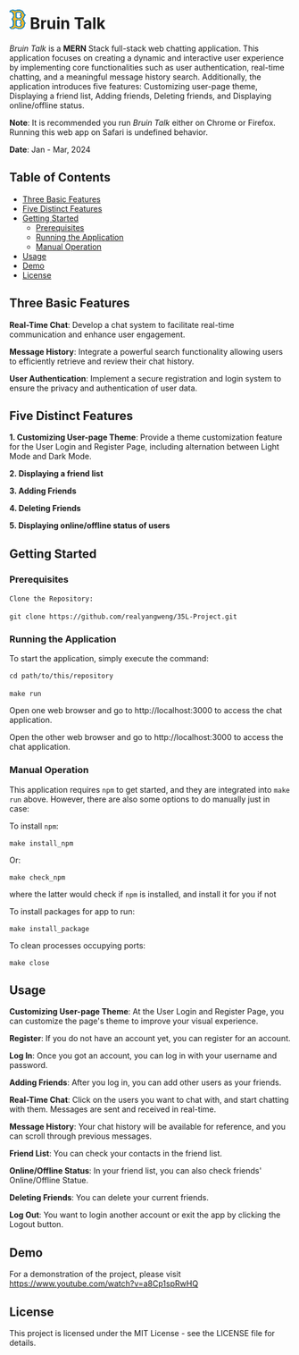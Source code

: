 # <img src="./bruin-image.png" width=30px height=35px>  Bruin Talk
*Bruin Talk* is a **MERN** Stack full-stack web chatting application. This application focuses on creating a dynamic and interactive user experience by implementing core functionalities such as user authentication, real-time chatting, and a meaningful message history search. Additionally, the application introduces five features: Customizing user-page theme, Displaying a friend list, Adding friends, Deleting friends, and Displaying online/offline status.

**Note**: It is recommended you run *Bruin Talk* either on Chrome or Firefox. Running this web app on Safari is undefined behavior.

**Date**: Jan - Mar, 2024

## Table of Contents

- [Three Basic Features](#three-basic-features)
- [Five Distinct Features](#five-distinct-features)
- [Getting Started](#getting-started)
  - [Prerequisites](#prerequisites)
  - [Running the Application](#running-the-application)
  - [Manual Operation](#manual-operation)
- [Usage](#usage)
- [Demo](#demo)
- [License](#license)

## Three Basic Features

**Real-Time Chat**: Develop a chat system to facilitate real-time communication and enhance user engagement.

**Message History**: Integrate a powerful search functionality allowing users to efficiently retrieve and review their chat history. 

**User Authentication**: Implement a secure registration and login system to ensure the privacy and authentication of user data.

## Five Distinct Features

**1. Customizing User-page Theme**: Provide a theme customization feature for the User Login and Register Page, including alternation between Light Mode and Dark Mode.

**2. Displaying a friend list**

**3. Adding Friends**

**4. Deleting Friends**

**5. Displaying online/offline status of users**

## Getting Started

### Prerequisites

	Clone the Repository:

	git clone https://github.com/realyangweng/35L-Project.git

### Running the Application

To start the application, simply execute the command:

 	cd path/to/this/repository

	make run

Open one web browser and go to http://localhost:3000 to access the chat application.

Open the other web browser and go to http://localhost:3000 to access the chat application.

### Manual Operation

This application requires `npm` to get started, and they are integrated into 
`make run` above. However, there are also some options to do manually just in case:

To install `npm`:

	make install_npm

 Or:

  	make check_npm

where the latter would check if `npm` is installed, and install it for you if not

To install packages for app to run:

	make install_package

 To clean processes occupying ports:

 	make close

## Usage

**Customizing User-page Theme**: At the User Login and Register Page, you can customize the page's theme to improve your visual experience.

**Register**: If you do not have an account yet, you can register for an account.

**Log In**: Once you got an account, you can log in with your username and password.

**Adding Friends**: After you log in, you can add other users as your friends.

**Real-Time Chat**: Click on the users you want to chat with, and start chatting with them. Messages are sent and received in real-time.

**Message History**: Your chat history will be available for reference, and you can scroll through previous messages.

**Friend List**: You can check your contacts in the friend list.

**Online/Offline Status**: In your friend list, you can also check friends' Online/Offline Statue.

**Deleting Friends**: You can delete your current friends.

**Log Out**: You want to login another account or exit the app by clicking the Logout button.

## Demo

For a demonstration of the project, please visit https://www.youtube.com/watch?v=a8Cp1spRwHQ

## License

This project is licensed under the MIT License - see the LICENSE file for details.

